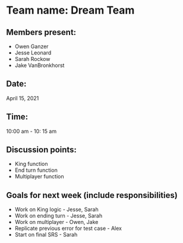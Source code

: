 # Team name: Dream Team

## Members present:


* Owen Ganzer
* Jesse Leonard
* Sarah Rockow
* Jake VanBronkhorst 

## Date: 
April 15, 2021

## Time: 
10:00 am - 10: 15 am

## Discussion points: 

* King function
* End turn function
* Multiplayer function

## Goals for next week (include responsibilities)

* Work on King logic - Jesse, Sarah
* Work on ending turn - Jesse, Sarah
* Work on multiplayer - Owen, Jake
* Replicate previous error for test case - Alex
* Start on final SRS - Sarah


